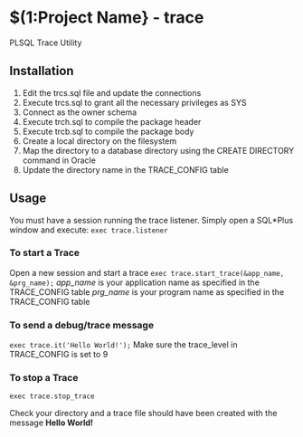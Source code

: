 # $(1:Project Name} - trace
PLSQL Trace Utility

## Installation
1. Edit the trcs.sql file and update the connections
2. Execute trcs.sql to grant all the necessary privileges as SYS
3. Connect as the owner schema
4. Execute trch.sql to compile the package header
5. Execute trcb.sql to compile the package body
6. Create a local directory on the filesystem
7. Map the directory to a database directory using the CREATE DIRECTORY command in Oracle
8. Update the directory name in the TRACE_CONFIG table

## Usage

You must have a session running the trace listener.  Simply open a SQL\*Plus window and execute:
`exec trace.listener`

### To start a Trace
Open a new session and start a trace
`exec trace.start_trace(&app_name, &prg_name);`
*app_name* is your application name as specified in the TRACE_CONFIG table
*prg_name* is your program name as specified in the TRACE_CONFIG table

### To send a debug/trace message
`exec trace.it('Hello World!');`
Make sure the trace_level in TRACE_CONFIG is set to 9

### To stop a Trace
`exec trace.stop_trace`

Check your directory and a trace file should have been created with the message **Hello World!**
